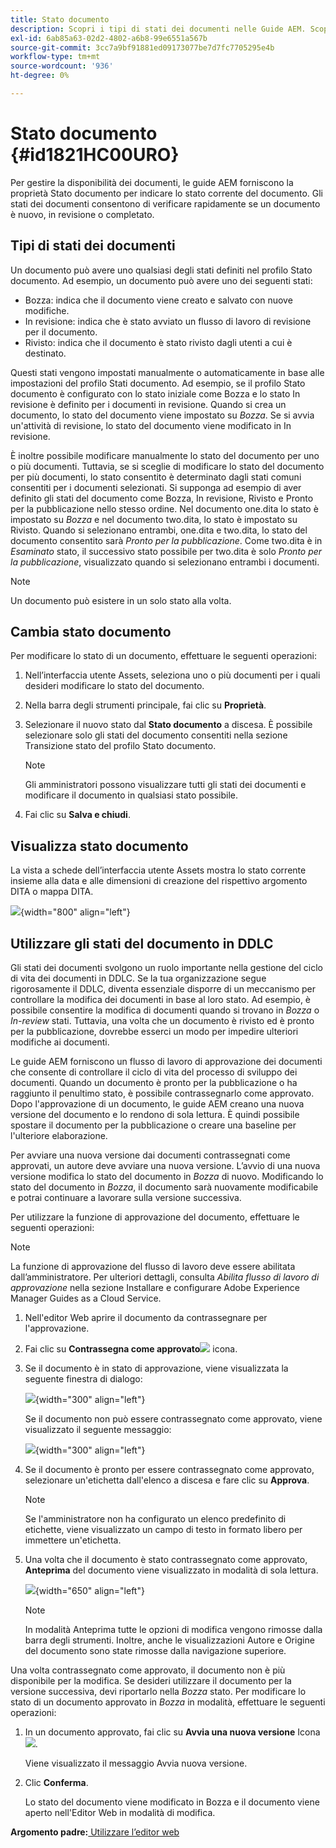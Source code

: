 ```yaml
---
title: Stato documento
description: Scopri i tipi di stati dei documenti nelle Guide AEM. Scopri come modificare o visualizzare lo stato del documento e come utilizzarlo in DDLC.
exl-id: 6ab85a63-02d2-4802-a6b8-99e6551a567b
source-git-commit: 3cc7a9bf91881ed09173077be7d7fc7705295e4b
workflow-type: tm+mt
source-wordcount: '936'
ht-degree: 0%

---
```


# Stato documento {#id1821HC00URO}

Per gestire la disponibilità dei documenti, le guide AEM forniscono la proprietà Stato documento per indicare lo stato corrente del documento. Gli stati dei documenti consentono di verificare rapidamente se un documento è nuovo, in revisione o completato.

## Tipi di stati dei documenti

Un documento può avere uno qualsiasi degli stati definiti nel profilo Stato documento. Ad esempio, un documento può avere uno dei seguenti stati:

- Bozza: indica che il documento viene creato e salvato con nuove modifiche.
- In revisione: indica che è stato avviato un flusso di lavoro di revisione per il documento.
- Rivisto: indica che il documento è stato rivisto dagli utenti a cui è destinato.

Questi stati vengono impostati manualmente o automaticamente in base alle impostazioni del profilo Stati documento. Ad esempio, se il profilo Stato documento è configurato con lo stato iniziale come Bozza e lo stato In revisione è definito per i documenti in revisione. Quando si crea un documento, lo stato del documento viene impostato su *Bozza*. Se si avvia un&#39;attività di revisione, lo stato del documento viene modificato in In revisione.

È inoltre possibile modificare manualmente lo stato del documento per uno o più documenti. Tuttavia, se si sceglie di modificare lo stato del documento per più documenti, lo stato consentito è determinato dagli stati comuni consentiti per i documenti selezionati. Si supponga ad esempio di aver definito gli stati del documento come Bozza, In revisione, Rivisto e Pronto per la pubblicazione nello stesso ordine. Nel documento one.dita lo stato è impostato su *Bozza* e nel documento two.dita, lo stato è impostato su Rivisto. Quando si selezionano entrambi, one.dita e two.dita, lo stato del documento consentito sarà *Pronto per la pubblicazione*. Come two.dita è in *Esaminato* stato, il successivo stato possibile per two.dita è solo *Pronto per la pubblicazione*, visualizzato quando si selezionano entrambi i documenti.

>[!NOTE]
>
> Un documento può esistere in un solo stato alla volta.

## Cambia stato documento

Per modificare lo stato di un documento, effettuare le seguenti operazioni:

1. Nell’interfaccia utente Assets, seleziona uno o più documenti per i quali desideri modificare lo stato del documento.
1. Nella barra degli strumenti principale, fai clic su **Proprietà**.
1. Selezionare il nuovo stato dal **Stato documento** a discesa. È possibile selezionare solo gli stati del documento consentiti nella sezione Transizione stato del profilo Stato documento.

   >[!NOTE]
   >
   >Gli amministratori possono visualizzare tutti gli stati dei documenti e modificare il documento in qualsiasi stato possibile.

1. Fai clic su **Salva e chiudi**.

## Visualizza stato documento

La vista a schede dell’interfaccia utente Assets mostra lo stato corrente insieme alla data e alle dimensioni di creazione del rispettivo argomento DITA o mappa DITA.

![](images/document_state.png){width="800" align="left"}

## Utilizzare gli stati del documento in DDLC

Gli stati dei documenti svolgono un ruolo importante nella gestione del ciclo di vita dei documenti in DDLC. Se la tua organizzazione segue rigorosamente il DDLC, diventa essenziale disporre di un meccanismo per controllare la modifica dei documenti in base al loro stato. Ad esempio, è possibile consentire la modifica di documenti quando si trovano in *Bozza* o *In-review* stati. Tuttavia, una volta che un documento è rivisto ed è pronto per la pubblicazione, dovrebbe esserci un modo per impedire ulteriori modifiche ai documenti.

Le guide AEM forniscono un flusso di lavoro di approvazione dei documenti che consente di controllare il ciclo di vita del processo di sviluppo dei documenti. Quando un documento è pronto per la pubblicazione o ha raggiunto il penultimo stato, è possibile contrassegnarlo come approvato. Dopo l&#39;approvazione di un documento, le guide AEM creano una nuova versione del documento e lo rendono di sola lettura. È quindi possibile spostare il documento per la pubblicazione o creare una baseline per l&#39;ulteriore elaborazione.

Per avviare una nuova versione dai documenti contrassegnati come approvati, un autore deve avviare una nuova versione. L’avvio di una nuova versione modifica lo stato del documento in *Bozza* di nuovo. Modificando lo stato del documento in *Bozza*, il documento sarà nuovamente modificabile e potrai continuare a lavorare sulla versione successiva.

Per utilizzare la funzione di approvazione del documento, effettuare le seguenti operazioni:

>[!NOTE]
>
> La funzione di approvazione del flusso di lavoro deve essere abilitata dall’amministratore. Per ulteriori dettagli, consulta *Abilita flusso di lavoro di approvazione* nella sezione Installare e configurare Adobe Experience Manager Guides as a Cloud Service.

1. Nell&#39;editor Web aprire il documento da contrassegnare per l&#39;approvazione.

1. Fai clic su **Contrassegna come approvato**![](images/mark_approve_icon.svg) icona.

1. Se il documento è in stato di approvazione, viene visualizzata la seguente finestra di dialogo:

   ![](images/mark-approved-correct-state.png){width="300" align="left"}

   Se il documento non può essere contrassegnato come approvato, viene visualizzato il seguente messaggio:

   ![](images/mark-approved-incorrect-state.png){width="300" align="left"}

1. Se il documento è pronto per essere contrassegnato come approvato, selezionare un&#39;etichetta dall&#39;elenco a discesa e fare clic su **Approva**.

   >[!NOTE]
   >
   > Se l&#39;amministratore non ha configurato un elenco predefinito di etichette, viene visualizzato un campo di testo in formato libero per immettere un&#39;etichetta.

1. Una volta che il documento è stato contrassegnato come approvato, **Anteprima** del documento viene visualizzato in modalità di sola lettura.

   ![](images/approved-doc-read-only.png){width="650" align="left"}

   >[!NOTE]
   >
   > In modalità Anteprima tutte le opzioni di modifica vengono rimosse dalla barra degli strumenti. Inoltre, anche le visualizzazioni Autore e Origine del documento sono state rimosse dalla navigazione superiore.


Una volta contrassegnato come approvato, il documento non è più disponibile per la modifica. Se desideri utilizzare il documento per la versione successiva, devi riportarlo nella *Bozza* stato. Per modificare lo stato di un documento approvato in *Bozza* in modalità, effettuare le seguenti operazioni:

1. In un documento approvato, fai clic su **Avvia una nuova versione** Icona ![](images/approved-restart-draft-mode-icon.svg).

   Viene visualizzato il messaggio Avvia nuova versione.

1. Clic **Conferma**.

   Lo stato del documento viene modificato in Bozza e il documento viene aperto nell&#39;Editor Web in modalità di modifica.


**Argomento padre:**[ Utilizzare l’editor web](web-editor.md)
